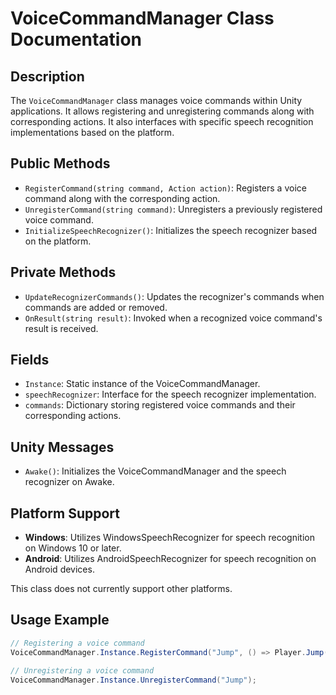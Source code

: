 # VoiceCommandManager Class Documentation

## Description
The `VoiceCommandManager` class manages voice commands within Unity applications. It allows registering and unregistering commands along with corresponding actions. It also interfaces with specific speech recognition implementations based on the platform.

## Public Methods

- `RegisterCommand(string command, Action action)`: Registers a voice command along with the corresponding action.
- `UnregisterCommand(string command)`: Unregisters a previously registered voice command.
- `InitializeSpeechRecognizer()`: Initializes the speech recognizer based on the platform.
  
## Private Methods

- `UpdateRecognizerCommands()`: Updates the recognizer's commands when commands are added or removed.
- `OnResult(string result)`: Invoked when a recognized voice command's result is received.
  
## Fields

- `Instance`: Static instance of the VoiceCommandManager.
- `speechRecognizer`: Interface for the speech recognizer implementation.
- `commands`: Dictionary storing registered voice commands and their corresponding actions.

## Unity Messages

- `Awake()`: Initializes the VoiceCommandManager and the speech recognizer on Awake.
## Platform Support

- **Windows**: Utilizes WindowsSpeechRecognizer for speech recognition on Windows 10 or later.
- **Android**: Utilizes AndroidSpeechRecognizer for speech recognition on Android devices.

This class does not currently support other platforms.

## Usage Example

```csharp
// Registering a voice command
VoiceCommandManager.Instance.RegisterCommand("Jump", () => Player.Jump());

// Unregistering a voice command
VoiceCommandManager.Instance.UnregisterCommand("Jump");